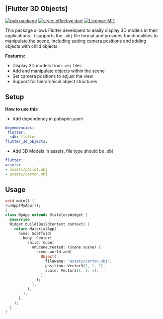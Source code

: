 ## **[Flutter 3D Objects]**

[![pub package](https://img.shields.io/badge/pub-v1.0.1+1-blue)](https://pub.dev/packages/paginate_firestore_plus)
[![style: effective dart](https://img.shields.io/badge/style-effective_dart-40c4ff.svg)](https://github.com/tenhobi/effective_dart)
[![License: MIT](https://img.shields.io/badge/license-MIT-purple.svg)](https://opensource.org/licenses/MIT)

This package allows Flutter developers to easily display 3D models in their applications. It supports the `.obj` file format and provides functionalities to manipulate the scene, including setting camera positions and adding objects with child objects.

**Features:**
- Display 3D models from `.obj` files
- Add and manipulate objects within the scene
- Set camera positions to adjust the view
- Support for hierarchical object structures

## Setup
**How to use this**
  - Add dependency in pubspec.yaml
  ```yaml
  dependencies:
   flutter:
    sdk: flutter
  flutter_3d_objects:
  ```
  - Add 3D Models in assets, file type should be .obj
  ```yaml
  flutter:
  assets:
  - assets/pallet.obj
  - assets/carton.obj
  ```
 
 ## Usage
  ``` dart
  void main() {
  runApp(MyApp());
  }
  class MyApp extends StatelessWidget {
    @override
    Widget build(BuildContext context) {
      return MaterialApp(
        home: Scaffold(
          body: Center(
            child: Cube(
              onSceneCreated: (Scene scene) {
                scene.world.add(
                  Object(
                    fileName: 'assets/carton.obj',
                    position: Vector3(1, 1, 1),
                    scale: Vector3(1, 1, 1),
                  ),
                );
              },
            ),
          ),
        ),
      );
    }
  }
  ```
